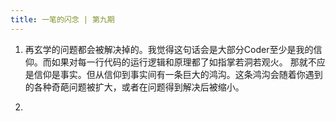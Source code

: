 ```yaml
---
title: 一笔的闪念 | 第九期 
---
```


1. 再玄学的问题都会被解决掉的。我觉得这句话会是大部分Coder至少是我的信仰。而如果对每一行代码的运行逻辑和原理都了如指掌若洞若观火。
    那就不应是信仰是事实。但从信仰到事实间有一条巨大的鸿沟。这条鸿沟会随着你遇到的各种奇葩问题被扩大，或者在问题得到解决后被缩小。

2. 